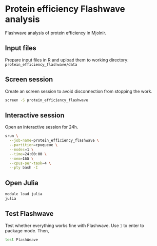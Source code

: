 # Protein efficiency Flashwave analysis

Flashwave analysis of protein efficiency in Mjolnir.

## Input files

Prepare input files in R and upload them to working directory: `protein_efficiency_flashwave/data`

## Screen session

Create an screen session to avoid disconnection from stopping the work.

```sh
screen -S protein_efficiency_flashwave
```

## Interactive session

Open an interactive session for 24h.

```sh
srun \
  --job-name=protein_efficiency_flashwave \
  --partition=cpuqueue \
  --nodes=1 \
  --time=24:00:00 \
  --mem=16G \
  --cpus-per-task=4 \
  --pty bash -I
```

## Open Julia

```sh
module load julia
julia
```

## Test Flashwave

Test whether everything works fine with Flashwave. Use `]` to enter to package mode. Then,

```sh
test FlashWeave
```
